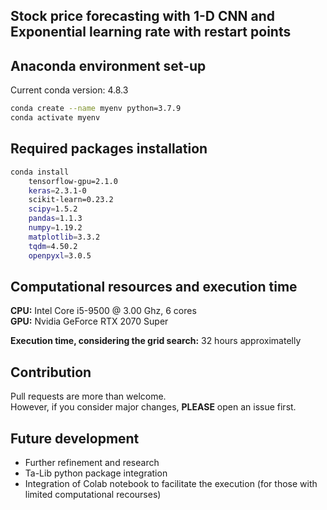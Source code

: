 ## Stock price forecasting with 1-D CNN and Exponential learning rate with restart points  

## Anaconda environment set-up
Current conda version: 4.8.3   

```bash
conda create --name myenv python=3.7.9
conda activate myenv
```
## Required packages installation
```bash
conda install 
    tensorflow-gpu=2.1.0
    keras=2.3.1-0
    scikit-learn=0.23.2
    scipy=1.5.2
    pandas=1.1.3
    numpy=1.19.2
    matplotlib=3.3.2
    tqdm=4.50.2
    openpyxl=3.0.5
```
## Computational resources and execution time
**CPU:** Intel Core i5-9500 @ 3.00 Ghz, 6 cores  
**GPU:** Nvidia GeForce RTX 2070 Super  

**Execution time, considering the grid search:** 32 hours approximatelly  

## Contribution
Pull requests are more than welcome.  
However, if you consider major changes, **PLEASE** open an issue first.

## Future development
- Further refinement and research  
- Ta-Lib python package integration
- Integration of Colab notebook to facilitate the execution (for those with limited computational recourses)   
